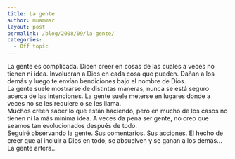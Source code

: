 ```yaml
---
title: La gente
author: muammar
layout: post
permalink: /blog/2008/09/la-gente/
categories:
  - Off topic
---
```

La gente es complicada. Dicen creer en cosas de las cuales a veces no tienen ni idea. Involucran a Dios en cada cosa que pueden. Dañan a los demás y luego te envían bendiciones bajo el nombre de Dios.  
La gente suele mostrarse de distintas maneras, nunca se está seguro acerca de las intenciones. La gente suele meterse en lugares donde a veces no se les requiere o se les llama.  
Muchos creen saber lo que están haciendo, pero en mucho de los casos no tienen ni la más mínima idea. A veces da pena ser gente, no creo que seamos tan evolucionados después de todo.  
Seguiré observando la gente. Sus comentarios. Sus acciones. El hecho de creer que al incluir a Dios en todo, se absuelven y se ganan a los demás&#8230;  
La gente artera&#8230;